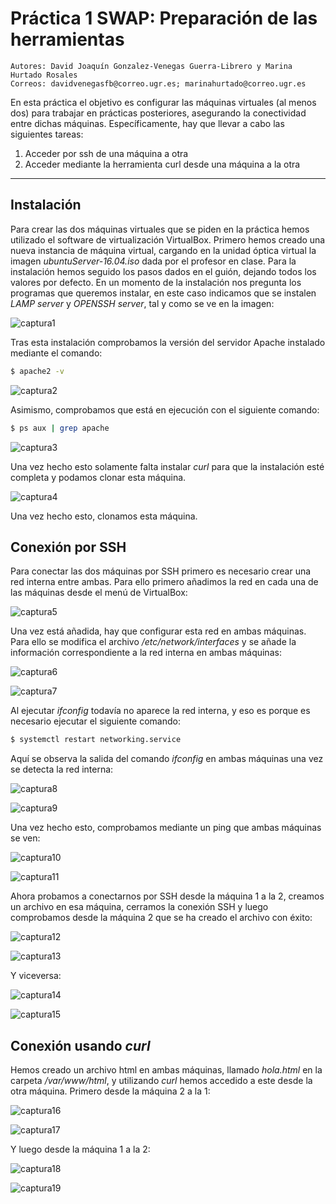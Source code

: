 # Práctica 1 SWAP: Preparación de las herramientas
    Autores: David Joaquín Gonzalez-Venegas Guerra-Librero y Marina Hurtado Rosales
    Correos: davidvenegasfb@correo.ugr.es; marinahurtado@correo.ugr.es
En esta práctica el objetivo es configurar las máquinas virtuales (al menos dos) para
trabajar en prácticas posteriores, asegurando la conectividad entre dichas máquinas.
Específicamente, hay que llevar a cabo las siguientes tareas:
1. Acceder por ssh de una máquina a otra
2. Acceder mediante la herramienta curl desde una máquina a la otra

------------------------------------------------------------------------------------
## Instalación
Para crear las dos máquinas virtuales que se piden en la práctica hemos utilizado el software de virtualización VirtualBox. Primero hemos creado una nueva instancia de máquina virtual, cargando en la unidad óptica virtual la imagen *ubuntuServer-16.04.iso* dada por el profesor en clase. Para la instalación hemos seguido los pasos dados en el guión, dejando todos los valores por defecto. En un momento de la instalación nos pregunta los programas que queremos instalar, en este caso indicamos que se instalen *LAMP server* y *OPENSSH server*, tal y como se ve en la imagen:

![captura1](https://github.com/Feiniel/SWAP/blob/master/practica1/imagenes/c1.png)

Tras esta instalación comprobamos la versión del servidor Apache instalado mediante el comando:
```sh
$ apache2 -v
```

![captura2](https://github.com/Feiniel/SWAP/blob/master/practica1/imagenes/c2.PNG)

Asimismo, comprobamos que está en ejecución con el siguiente comando:
``` sh
$ ps aux | grep apache
```

![captura3](https://github.com/Feiniel/SWAP/blob/master/practica1/imagenes/c3.PNG)

Una vez hecho esto solamente falta instalar *curl* para que la instalación esté completa y podamos clonar esta máquina.

![captura4](https://github.com/Feiniel/SWAP/blob/master/practica1/imagenes/c4.PNG)

Una vez hecho esto, clonamos esta máquina.

## Conexión por SSH
Para conectar las dos máquinas por SSH primero es necesario crear una red interna entre ambas. Para ello primero añadimos la red en cada una de las máquinas desde el menú de VirtualBox:

![captura5](https://github.com/Feiniel/SWAP/blob/master/practica1/imagenes/c5.PNG)

Una vez está añadida, hay que configurar esta red en ambas máquinas. Para ello se modifica el archivo */etc/network/interfaces* y se añade la información correspondiente a la red interna en ambas máquinas:

![captura6](https://github.com/Feiniel/SWAP/blob/master/practica1/imagenes/c6.PNG)

![captura7](https://github.com/Feiniel/SWAP/blob/master/practica1/imagenes/c7.PNG)

Al ejecutar *ifconfig* todavía no aparece la red interna, y eso es porque es necesario ejecutar el siguiente comando:
``` sh
$ systemctl restart networking.service
```
Aquí se observa la salida del comando *ifconfig* en ambas máquinas una vez se detecta la red interna:

![captura8](https://github.com/Feiniel/SWAP/blob/master/practica1/imagenes/c8.PNG)

![captura9](https://github.com/Feiniel/SWAP/blob/master/practica1/imagenes/c9.PNG)

Una vez hecho esto, comprobamos mediante un ping que ambas máquinas se ven:

![captura10](https://github.com/Feiniel/SWAP/blob/master/practica1/imagenes/c10.PNG)

![captura11](https://github.com/Feiniel/SWAP/blob/master/practica1/imagenes/c11.PNG)

Ahora probamos a conectarnos por SSH desde la máquina 1 a la 2, creamos un archivo en esa máquina, cerramos la conexión SSH y luego comprobamos desde la máquina 2 que se ha creado el archivo con éxito:

![captura12](https://github.com/Feiniel/SWAP/blob/master/practica1/imagenes/c12.PNG)

![captura13](https://github.com/Feiniel/SWAP/blob/master/practica1/imagenes/c13.PNG)

Y viceversa:

![captura14](https://github.com/Feiniel/SWAP/blob/master/practica1/imagenes/c14.PNG)

![captura15](https://github.com/Feiniel/SWAP/blob/master/practica1/imagenes/c15.PNG)


## Conexión usando *curl*
Hemos creado un archivo html en ambas máquinas, llamado *hola.html* en la carpeta */var/www/html*, y utilizando *curl* hemos accedido a este desde la otra máquina. 
Primero desde la máquina 2 a la 1:

![captura16](https://github.com/Feiniel/SWAP/blob/master/practica1/imagenes/c16.PNG)

![captura17](https://github.com/Feiniel/SWAP/blob/master/practica1/imagenes/c17.PNG)

Y luego desde la máquina 1 a la 2:

![captura18](https://github.com/Feiniel/SWAP/blob/master/practica1/imagenes/c18.PNG)

![captura19](https://github.com/Feiniel/SWAP/blob/master/practica1/imagenes/c19.PNG)
